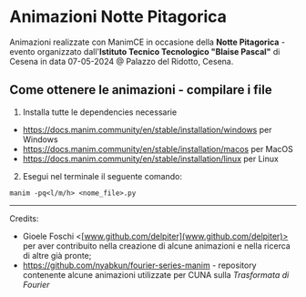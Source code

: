 # Animazioni Notte Pitagorica
Animazioni realizzate con ManimCE in occasione della **Notte Pitagorica** - evento organizzato dall'**Istituto Tecnico Tecnologico "Blaise Pascal"** di Cesena in data 07-05-2024 @ Palazzo del Ridotto, Cesena.

## Come ottenere le animazioni - compilare i file
1) Installa tutte le dependencies necessarie 
- https://docs.manim.community/en/stable/installation/windows per Windows
- https://docs.manim.community/en/stable/installation/macos per MacOS
- https://docs.manim.community/en/stable/installation/linux per Linux

2) Esegui nel terminale il seguente comando:
```
manim -pq<l/m/h> <nome_file>.py
```


---
Credits:
- Gioele Foschi <[www.github.com/delpiter](www.github.com/delpiter)> per aver contribuito nella creazione di alcune animazioni e nella ricerca di altre già pronte;
- https://github.com/nyabkun/fourier-series-manim - repository contenente alcune animazioni utilizzate per CUNA sulla _Trasformata di Fourier_
